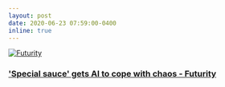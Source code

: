 ```yaml
---
layout: post
date: 2020-06-23 07:59:00-0400
inline: true
---
```


<article class="post msm">
<a target="_blank" class="block_link" href="https://www.futurity.org/artificial-intelligence-neural-networks-physics-chaos-blindness-2391392-2/?utm_source=rss&amp;utm_medium=rss&amp;utm_campaign=artificial-intelligence-neural-networks-physics-chaos-blindness-2391392-2"><img alt="Futurity" class="avatar" src="https://s3.amazonaws.com/weyland.altmetric.com/news_sources/logos/000/001/030/normal/Screen_Shot_2014-07-16_at_11.51.38.png?1405507934">
<div class="content with_image">
<h3>'Special sauce' gets AI to cope with chaos - Futurity</h3>
</div>
</a></article>